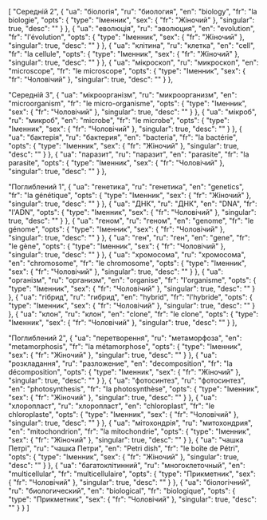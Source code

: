 [
  "Середній 2",
  {
    "ua": "біологія",
    "ru": "биология",
    "en": "biology",
    "fr": "la biologie",
    "opts": {
      "type": "Іменник",
      "sex": {
        "fr": "Жіночий"
      },
      "singular": true,
      "desc": ""
    }
  },
  {
    "ua": "еволюція",
    "ru": "эволюция",
    "en": "evolution",
    "fr": "l'évolution",
    "opts": {
      "type": "Іменник",
      "sex": {
        "fr": "Жіночий"
      },
      "singular": true,
      "desc": ""
    }
  },
  {
    "ua": "клітина",
    "ru": "клетка",
    "en": "cell",
    "fr": "la cellule",
    "opts": {
      "type": "Іменник",
      "sex": {
        "fr": "Жіночий"
      },
      "singular": true,
      "desc": ""
    }
  },
  {
    "ua": "мікроскоп",
    "ru": "микроскоп",
    "en": "microscope",
    "fr": "le microscope",
    "opts": {
      "type": "Іменник",
      "sex": {
        "fr": "Чоловічий"
      },
      "singular": true,
      "desc": ""
    }
  },



  "Середній 3",
  {
    "ua": "мікроорганізм",
    "ru": "микроорганизм",
    "en": "microorganism",
    "fr": "le micro-organisme",
    "opts": {
      "type": "Іменник",
      "sex": {
        "fr": "Чоловічий"
      },
      "singular": true,
      "desc": ""
    }
  },
  {
    "ua": "мікроб",
    "ru": "микроб",
    "en": "microbe",
    "fr": "le microbe",
    "opts": {
      "type": "Іменник",
      "sex": {
        "fr": "Чоловічий"
      },
      "singular": true,
      "desc": ""
    }
  },
  {
    "ua": "бактерія",
    "ru": "бактерия",
    "en": "bacteria",
    "fr": "la bactérie",
    "opts": {
      "type": "Іменник",
      "sex": {
        "fr": "Жіночий"
      },
      "singular": true,
      "desc": ""
    }
  },
  {
    "ua": "паразит",
    "ru": "паразит",
    "en": "parasite",
    "fr": "la parasite",
    "opts": {
      "type": "Іменник",
      "sex": {
        "fr": "Чоловічий"
      },
      "singular": true,
      "desc": ""
    }
  },



  "Поглиблений 1",
  {
    "ua": "генетика",
    "ru": "генетика",
    "en": "genetics",
    "fr": "la génétique",
    "opts": {
      "type": "Іменник",
      "sex": {
        "fr": "Жіночий"
      },
      "singular": true,
      "desc": ""
    }
  },
  {
    "ua": "ДНК",
    "ru": "ДНК",
    "en": "DNA",
    "fr": "l'ADN",
    "opts": {
      "type": "Іменник",
      "sex": {
        "fr": "Чоловічий"
      },
      "singular": true,
      "desc": ""
    }
  },
  {
    "ua": "геном",
    "ru": "геном",
    "en": "genome",
    "fr": "le génome",
    "opts": {
      "type": "Іменник",
      "sex": {
        "fr": "Чоловічий"
      },
      "singular": true,
      "desc": ""
    }
  },
  {
    "ua": "ген",
    "ru": "ген",
    "en": "gene",
    "fr": "le gène",
    "opts": {
      "type": "Іменник",
      "sex": {
        "fr": "Чоловічий"
      },
      "singular": true,
      "desc": ""
    }
  },
  {
    "ua": "хромосома",
    "ru": "хромосома",
    "en": "chromosome",
    "fr": "le chromosome",
    "opts": {
      "type": "Іменник",
      "sex": {
        "fr": "Чоловічий"
      },
      "singular": true,
      "desc": ""
    }
  },
  {
    "ua": "організм",
    "ru": "организм",
    "en": "organise",
    "fr": "l'organisme",
    "opts": {
      "type": "Іменник",
      "sex": {
        "fr": "Чоловічий"
      },
      "singular": true,
      "desc": ""
    }
  },
  {
    "ua": "гібрид",
    "ru": "гибрид",
    "en": "hybrid",
    "fr": "l'hybride",
    "opts": {
      "type": "Іменник",
      "sex": {
        "fr": "Чоловічий"
      },
      "singular": true,
      "desc": ""
    }
  },
  {
    "ua": "клон",
    "ru": "клон",
    "en": "clone",
    "fr": "le clone",
    "opts": {
      "type": "Іменник",
      "sex": {
        "fr": "Чоловічий"
      },
      "singular": true,
      "desc": ""
    }
  },



  "Поглиблений 2",
  {
    "ua": "перетворення",
    "ru": "метаморфоза",
    "en": "metamorphosis",
    "fr": "la métamorphose",
    "opts": {
      "type": "Іменник",
      "sex": {
        "fr": "Жіночий"
      },
      "singular": true,
      "desc": ""
    }
  },
  {
    "ua": "розкладання",
    "ru": "разложение",
    "en": "decomposition",
    "fr": "la décomposition",
    "opts": {
      "type": "Іменник",
      "sex": {
        "fr": "Жіночий"
      },
      "singular": true,
      "desc": ""
    }
  },
  {
    "ua": "фотосинтез",
    "ru": "фотосинтез",
    "en": "photosynthesis",
    "fr": "la photosynthèse",
    "opts": {
      "type": "Іменник",
      "sex": {
        "fr": "Жіночий"
      },
      "singular": true,
      "desc": ""
    }
  },
  {
    "ua": "хлоропласт",
    "ru": "хлоропласт",
    "en": "chloroplast",
    "fr": "le chloroplaste",
    "opts": {
      "type": "Іменник",
      "sex": {
        "fr": "Чоловічий"
      },
      "singular": true,
      "desc": ""
    }
  },
  {
    "ua": "мітохондрія",
    "ru": "митохондрия",
    "en": "mitochondrion",
    "fr": "la mitochondrie",
    "opts": {
      "type": "Іменник",
      "sex": {
        "fr": "Жіночий"
      },
      "singular": true,
      "desc": ""
    }
  },
  {
    "ua": "чашка Петрі",
    "ru": "чашка Петри",
    "en": "Petri dish",
    "fr": "le boîte de Pétri",
    "opts": {
      "type": "Іменник",
      "sex": {
        "fr": "Жіночий"
      },
      "singular": true,
      "desc": ""
    }
  },
  {
    "ua": "багатоклітинний",
    "ru": "многоклеточный",
    "en": "multicellular",
    "fr": "multicellulaire",
    "opts": {
      "type": "Прикметник",
      "sex": {
        "fr": "Чоловічий"
      },
      "singular": true,
      "desc": ""
    }
  },
  {
    "ua": "біологічний",
    "ru": "биологический",
    "en": "biological",
    "fr": "biologique",
    "opts": {
      "type": "Прикметник",
      "sex": {
        "fr": "Чоловічий"
      },
      "singular": true,
      "desc": ""
    }
  }
]
